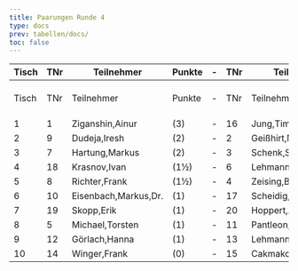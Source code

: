 ```yaml
---
title: Paarungen Runde 4
type: docs
prev: tabellen/docs/
toc: false
---
```


| Tisch | TNr | Teilnehmer | Punkte | - | TNr | Teilnehmer | Punkte | Ergebnis |
| ----- | ----- | ----- | ----- | ----- | ----- | ----- | ----- | ----- | 
| Tisch | TNr | Teilnehmer | Punkte | - | TNr | Teilnehmer | Punkte | Erg. Ergebnis Erg. |
| 1 | 1 | Ziganshin,Ainur | (3) | - | 16 | Jung,Timo | (2½) | 1 - 0 |
| 2 | 9 | Dudeja,Iresh | (2) | - | 2 | Geißhirt,Marco | (2) | - - - |
| 3 | 7 | Hartung,Markus | (2) | - | 3 | Schenk,Stefan | (2) | ½ - ½ |
| 4 | 18 | Krasnov,Ivan | (1½) | - | 6 | Lehmann,Georg | (2) | 0 - 1 |
| 5 | 8 | Richter,Frank | (1½) | - | 4 | Zeising,Benjamin | (1½) | 0 - 1 |
| 6 | 10 | Eisenbach,Markus,Dr. | (1) | - | 17 | Scheidig,Thorben | (1) | 0 - 1 |
| 7 | 19 | Skopp,Erik | (1) | - | 20 | Hoppert,Alexander | (1) | - - + |
| 8 | 5 | Michael,Torsten | (1) | - | 11 | Pantleon,Florian | (1) | + - - |
| 9 | 12 | Görlach,Hanna | (1) | - | 13 | Lehmann,Norik | (0) | - - - |
| 10 | 14 | Winger,Frank | (0) | - | 15 | Cakmakci,Muhammed | (0) | - - + |